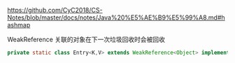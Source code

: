https://github.com/CyC2018/CS-Notes/blob/master/docs/notes/Java%20%E5%AE%B9%E5%99%A8.md#hashmap



WeakReference 关联的对象在下一次垃圾回收时会被回收 

```java
private static class Entry<K,V> extends WeakReference<Object> implements Map.Entry<K,V>
```



